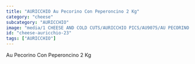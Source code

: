 ```yaml
---
title: "AURICCHIO Au Pecorino Con Peperoncino 2 Kg"
category: "cheese"
subcategory: "AURICCHIO"
image: "media/1 CHEESE AND COLD CUTS/AURICCHIO PICS/AU9075/AU PECORINO CON PEPERONCINO 2 KG.jpg"
id: "cheese-auricchio-23"
tags: ["AURICCHIO"]
---
```


Au Pecorino Con Peperoncino 2 Kg
